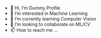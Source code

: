 - 👋 Hi, I’m Dummy Profile 
- 👀 I’m interested in Machine Learning
- 🌱 I’m currently learning Computer Vision
- 💞️ I’m looking to collaborate on ML/CV
- 📫 How to reach me ...

<!---
maggieberlin/maggieberlin is a ✨ special ✨ repository because its `README.md` (this file) appears on your GitHub profile.
You can click the Preview link to take a look at your changes.
--->
